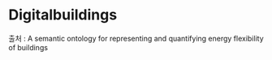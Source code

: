 # Digitalbuildings

출처 :  A semantic ontology for representing and quantifying energy flexibility of buildings